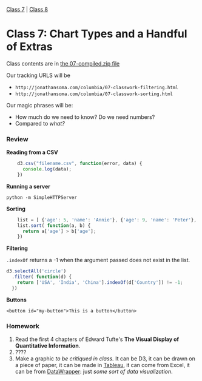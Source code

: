 [Class 7](#class7) | [Class 8](#class8)

<a id='class7'></a>

# Class 7: Chart Types and a Handful of Extras

Class contents are in [the 07-compiled.zip file](https://github.com/jsoma/storytelling-2015/raw/master/class-07-08/07-compiled.zip)

Our tracking URLS will be 

* `http://jonathansoma.com/columbia/07-classwork-filtering.html`
* `http://jonathansoma.com/columbia/07-classwork-sorting.html`

Our magic phrases will be:

* How much do we need to know? Do we need numbers?
* Compared to *what?*

<a id="review"></a>

### Review


**Reading from a CSV**

````javascript
    d3.csv("filename.csv", function(error, data) {
      console.log(data);
    })
````

**Running a server**

    python -m SimpleHTTPServer

**Sorting**
    
````javascript
    list = [ {'age': 5, 'name': 'Annie'}, {'age': 9, 'name': 'Peter'}, {'age': 42, 'name': 'Deborah'}, {'age': 22, 'name': 'Eve'}];
    list.sort( function(a, b) { 
      return a['age'] > b['age']; 
    })
````
    
**Filtering**

`.indexOf` returns a -1 when the argument passed does not exist in the list.

````js
d3.selectAll('circle')
  .filter( function(d) {
    return ['USA', 'India', 'China'].indexOf(d['Country']) != -1;
  })
````
**Buttons**

    <button id="my-button">This is a button</button>

### Homework

1) Read the first 4 chapters of Edward Tufte's **The Visual Display of Quantitative Information**.
2) ????
3) Make a graphic *to be critiqued in class.* It can be D3, it can be drawn on a piece of paper, it can be made in [Tableau](http://jordanrosenblum.neocities.org/HW6/hw6.html), it can come from Excel, it can be from [DataWrapper](https://datawrapper.de): just *some sort of data visualization*.
